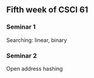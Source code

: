## Fifth week of CSCI 61

### Seminar 1
Searching: linear, binary

### Seminar 2
Open address hashing